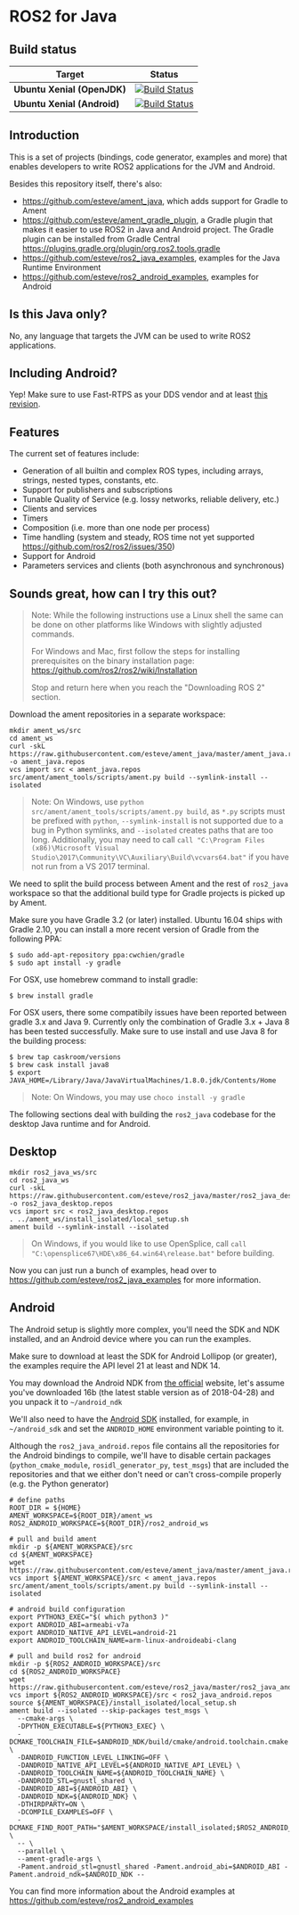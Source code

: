 ROS2 for Java
=============

Build status
------------

| Target | Status |
|----------|--------|
| **Ubuntu Xenial (OpenJDK)** | [![Build Status](http://vsts-matrix-badges.herokuapp.com/repos/ros2-java/ros2-java/1/branches/master/1)](https://travis-ci.org/esteve/ros2_java) |
| **Ubuntu Xenial (Android)** | [![Build Status](http://vsts-matrix-badges.herokuapp.com/repos/ros2-java/ros2-java/1/branches/master/2)](https://travis-ci.org/esteve/ros2_java) |

Introduction
------------

This is a set of projects (bindings, code generator, examples and more) that enables developers to write ROS2
applications for the JVM and Android.

Besides this repository itself, there's also:
- https://github.com/esteve/ament_java, which adds support for Gradle to Ament
- https://github.com/esteve/ament_gradle_plugin, a Gradle plugin that makes it easier to use ROS2 in Java and Android project. The Gradle plugin can be installed from Gradle Central https://plugins.gradle.org/plugin/org.ros2.tools.gradle
- https://github.com/esteve/ros2_java_examples, examples for the Java Runtime Environment
- https://github.com/esteve/ros2_android_examples, examples for Android

Is this Java only?
------------------

No, any language that targets the JVM can be used to write ROS2 applications.

Including Android?
------------------

Yep! Make sure to use Fast-RTPS as your DDS vendor and at least [this revision](https://github.com/eProsima/Fast-RTPS/commit/5301ef203d45528a083821c3ba582164d782360b).

Features
--------

The current set of features include:
- Generation of all builtin and complex ROS types, including arrays, strings, nested types, constants, etc.
- Support for publishers and subscriptions
- Tunable Quality of Service (e.g. lossy networks, reliable delivery, etc.)
- Clients and services
- Timers
- Composition (i.e. more than one node per process)
- Time handling (system and steady, ROS time not yet supported https://github.com/ros2/ros2/issues/350)
- Support for Android
- Parameters services and clients (both asynchronous and synchronous)

Sounds great, how can I try this out?
-------------------------------------

> Note: While the following instructions use a Linux shell the same can be done on other platforms like Windows with slightly adjusted commands.
> 
> For Windows and Mac, first follow the steps for installing prerequisites on the binary installation page: https://github.com/ros2/ros2/wiki/Installation
>
> Stop and return here when you reach the "Downloading ROS 2" section.

Download the ament repositories in a separate workspace:

```
mkdir ament_ws/src
cd ament_ws
curl -skL https://raw.githubusercontent.com/esteve/ament_java/master/ament_java.repos -o ament_java.repos
vcs import src < ament_java.repos
src/ament/ament_tools/scripts/ament.py build --symlink-install --isolated
```

> Note: On Windows, use `python src/ament/ament_tools/scripts/ament.py build`, as `*.py` scripts must be prefixed with `python`, `--symlink-install` is not supported due to a bug in Python symlinks, and `--isolated` creates paths that are too long.
> Additionally, you may need to call `call "C:\Program Files (x86)\Microsoft Visual Studio\2017\Community\VC\Auxiliary\Build\vcvars64.bat"` if you have not run from a VS 2017 terminal.

We need to split the build process between Ament and the rest of `ros2_java` workspace so that the additional build type for Gradle projects is picked up by Ament.

Make sure you have Gradle 3.2 (or later) installed. Ubuntu 16.04 ships with Gradle 2.10, you can install a more recent version of Gradle from the following PPA:

```
$ sudo add-apt-repository ppa:cwchien/gradle
$ sudo apt install -y gradle
```
For OSX, use homebrew command to install gradle:

```
$ brew install gradle
```

For OSX users, there some compatibily issues have been reported between gradle 3.x and Java 9. Currently only the combination of Gradle 3.x + Java 8 has been tested successfully. Make sure to use install and use Java 8 for the building process:

```
$ brew tap caskroom/versions
$ brew cask install java8
$ export JAVA_HOME=/Library/Java/JavaVirtualMachines/1.8.0.jdk/Contents/Home
``` 

> Note: On Windows, you may use `choco install -y gradle`

The following sections deal with building the `ros2_java` codebase for the desktop Java runtime and for Android.

Desktop
-------

```
mkdir ros2_java_ws/src
cd ros2_java_ws
curl -skL https://raw.githubusercontent.com/esteve/ros2_java/master/ros2_java_desktop.repos -o ros2_java_desktop.repos
vcs import src < ros2_java_desktop.repos
. ../ament_ws/install_isolated/local_setup.sh
ament build --symlink-install --isolated
```

> On Windows, if you would like to use OpenSplice, call `call "C:\opensplice67\HDE\x86_64.win64\release.bat"` before building.

Now you can just run a bunch of examples, head over to https://github.com/esteve/ros2_java_examples for more information.

Android
-------

The Android setup is slightly more complex, you'll need the SDK and NDK installed, and an Android device where you can run the examples.

Make sure to download at least the SDK for Android Lollipop (or greater), the examples require the API level 21 at least and NDK 14.

You may download the Android NDK from [the official](https://developer.android.com/ndk/downloads/index.html) website, let's assume you've downloaded 16b (the latest stable version as of 2018-04-28) and you unpack it to `~/android_ndk`

We'll also need to have the [Android SDK](https://developer.android.com/studio/#downloads) installed, for example, in `~/android_sdk` and set the `ANDROID_HOME` environment variable pointing to it.

Although the `ros2_java_android.repos` file contains all the repositories for the Android bindings to compile, we'll have to disable certain packages (`python_cmake_module`, `rosidl_generator_py`, `test_msgs`) that are included the repositories and that we either don't need or can't cross-compile properly (e.g. the Python generator)

```
# define paths
ROOT_DIR = ${HOME}
AMENT_WORKSPACE=${ROOT_DIR}/ament_ws
ROS2_ANDROID_WORKSPACE=${ROOT_DIR}/ros2_android_ws

# pull and build ament
mkdir -p ${AMENT_WORKSPACE}/src
cd ${AMENT_WORKSPACE}
wget https://raw.githubusercontent.com/esteve/ament_java/master/ament_java.repos
vcs import ${AMENT_WORKSPACE}/src < ament_java.repos
src/ament/ament_tools/scripts/ament.py build --symlink-install --isolated

# android build configuration
export PYTHON3_EXEC="$( which python3 )"
export ANDROID_ABI=armeabi-v7a
export ANDROID_NATIVE_API_LEVEL=android-21
export ANDROID_TOOLCHAIN_NAME=arm-linux-androideabi-clang

# pull and build ros2 for android
mkdir -p ${ROS2_ANDROID_WORKSPACE}/src
cd ${ROS2_ANDROID_WORKSPACE}
wget https://raw.githubusercontent.com/esteve/ros2_java/master/ros2_java_android.repos
vcs import ${ROS2_ANDROID_WORKSPACE}/src < ros2_java_android.repos
source ${AMENT_WORKSPACE}/install_isolated/local_setup.sh
ament build --isolated --skip-packages test_msgs \
  --cmake-args \
  -DPYTHON_EXECUTABLE=${PYTHON3_EXEC} \
  -DCMAKE_TOOLCHAIN_FILE=$ANDROID_NDK/build/cmake/android.toolchain.cmake \
  -DANDROID_FUNCTION_LEVEL_LINKING=OFF \
  -DANDROID_NATIVE_API_LEVEL=${ANDROID_NATIVE_API_LEVEL} \
  -DANDROID_TOOLCHAIN_NAME=${ANDROID_TOOLCHAIN_NAME} \
  -DANDROID_STL=gnustl_shared \
  -DANDROID_ABI=${ANDROID_ABI} \
  -DANDROID_NDK=${ANDROID_NDK} \
  -DTHIRDPARTY=ON \
  -DCOMPILE_EXAMPLES=OFF \
  -DCMAKE_FIND_ROOT_PATH="$AMENT_WORKSPACE/install_isolated;$ROS2_ANDROID_WORKSPACE/install_isolated" \
  -- \
  --parallel \
  --ament-gradle-args \
  -Pament.android_stl=gnustl_shared -Pament.android_abi=$ANDROID_ABI -Pament.android_ndk=$ANDROID_NDK --
```

You can find more information about the Android examples at https://github.com/esteve/ros2_android_examples
